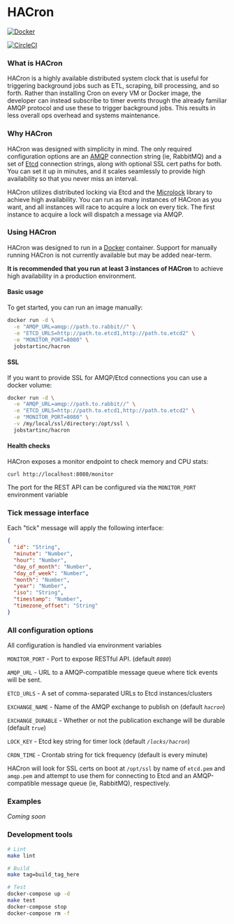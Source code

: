 # HACron

[![Docker](http://dockeri.co/image/jobstartinc/hacron)](https://hub.docker.com/r/jobstartinc/hacron/)

[![CircleCI](https://circleci.com/gh/Jobstart/hacron.svg?style=shield)](https://circleci.com/gh/Jobstart/hacron/tree/master)

### What is HACron
HACron is a highly available distributed system clock that is useful for triggering background jobs such as ETL, scraping, bill processing, and so forth.  Rather than installing Cron on every VM or Docker image, the developer can instead subscribe to timer events through the already familiar AMQP protocol and use these to trigger background jobs.  This results in less overall ops overhead and systems maintenance.

### Why HACron
HACron was designed with simplicity in mind.  The only required configuration options are an [AMQP](https://www.amqp.org/) connection string (ie, RabbitMQ) and a set of [Etcd](https://github.com/coreos/etcd) connection strings, along with optional SSL cert paths for both. You can set it up in minutes, and it scales seamlessly to provide high availability so that you never miss an interval.

HACron utilizes distributed locking via Etcd and the [Microlock](https://github.com/Jobstart/microlock) library to achieve high availability.  You can run as many instances of HACron as you want, and all instances will race to acquire a lock on every tick.  The first instance to acquire a lock will dispatch a message via AMQP.

### Using HACron
HACron was designed to run in a [Docker](https://github.com/docker/docker) container.  Support for manually running HACron is not currently available but may be added near-term.

**It is recommended that you run at least 3 instances of HACron** to achieve high availability in a production environment.

#### Basic usage
To get started, you can run an image manually:

```bash
docker run -d \
  -e "AMQP_URL=amqp://path.to.rabbit//" \
  -e "ETCD_URLS=http://path.to.etcd1,http://path.to.etcd2" \
  -e "MONITOR_PORT=8080" \
  jobstartinc/hacron
```

#### SSL
If you want to provide SSL for AMQP/Etcd connections you can use a docker volume:
```bash
docker run -d \
  -e "AMQP_URL=amqp://path.to.rabbit//" \
  -e "ETCD_URLS=http://path.to.etcd1,http://path.to.etcd2" \
  -e "MONITOR_PORT=8080" \
  -v /my/local/ssl/directory:/opt/ssl \
  jobstartinc/hacron
```

#### Health checks
HACron exposes a monitor endpoint to check memory and CPU stats:

```curl
curl http://localhost:8080/monitor
```

The port for the REST API can be configured via the `MONITOR_PORT` environment variable


### Tick message interface
Each "tick" message will apply the following interface:
```json
{
  "id": "String",
  "minute": "Number",
  "hour": "Number",
  "day_of_month": "Number",
  "day_of_week": "Number",
  "month": "Number",
  "year": "Number",
  "iso": "String",
  "timestamp": "Number",
  "timezone_offset": "String"
}
```

### All configuration options
All configuration is handled via environment variables

`MONITOR_PORT` - Port to expose RESTful API.  (default *`8080`*)

`AMQP_URL` - URL to a AMQP-compatible message queue where tick events will be sent.

`ETCD_URLS` - A set of comma-separated URLs to Etcd instances/clusters

`EXCHANGE_NAME` - Name of the AMQP exchange to publish on (default *`hacron`*)

`EXCHANGE_DURABLE` - Whether or not the publication exchange will be durable (default *`true`*)

`LOCK_KEY` - Etcd key string for timer lock (default *`/locks/hacron`*)

`CRON_TIME` - Crontab string for tick frequency (default is every minute)

HACron will look for SSL certs on boot at `/opt/ssl` by name of `etcd.pem` and `amqp.pem` and attempt to use them for connecting to Etcd and an AMQP-compatible message queue (ie, RabbitMQ), respectively.


### Examples
*Coming soon*

### Development tools
```bash
# Lint
make lint

# Build
make tag=build_tag_here

# Test
docker-compose up -d
make test
docker-compose stop
docker-compose rm -f
```
